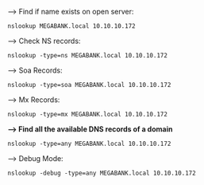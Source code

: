 --> Find if name exists on open server:
```
nslookup MEGABANK.local 10.10.10.172
```

--> Check NS records:
```
nslookup -type=ns MEGABANK.local 10.10.10.172
```

--> Soa Records:

```
nslookup -type=soa MEGABANK.local 10.10.10.172
```

--> Mx Records:

```
nslookup -type=mx MEGABANK.local 10.10.10.172
```

**--> Find all the available DNS records of a domain**

```
nslookup -type=any MEGABANK.local 10.10.10.172
```

--> Debug Mode:

```
nslookup -debug -type=any MEGABANK.local 10.10.10.172
```

